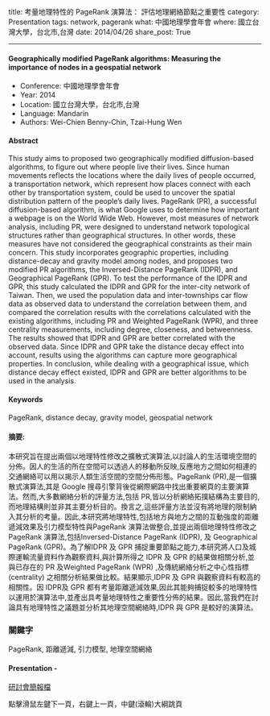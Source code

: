 title: 考量地理特性的 PageRank 演算法： 評估地理網絡節點之重要性
category: Presentation
tags: network, pagerank
what: 中國地理學會年會
where: 國立台灣大學，台北市,台灣
date: 2014/04/26
share_post: True

---

#### Geographically modified PageRank algorithms: Measuring the importance of nodes in a geospatial network

- Conference: 中國地理學會年會
- Year: 2014
- Location: 國立台灣大學，台北市,台灣
- Language: Mandarin
- Authors: Wei-Chien Benny-Chin, Tzai-Hung Wen

#### Abstract
This study aims to proposed two geographically modified diffusion-based algorithms, to figure out where people live their lives. Since human movements reflects the locations where the daily lives of people occurred, a transportation network, which represent how places connect with each other by transportation system, could be used to uncover the spatial distribution pattern of the people’s daily lives. PageRank (PR), a successful diffusion-based algorithm, is what Google uses to determine how important a webpage is on the World Wide Web. However, most measures of network analysis, including PR, were designed to understand network topological structures rather than geographical structures. In other words, these measures have not considered the geographical constraints as their main concern. This study incorporates geographic properties, including distance-decay and gravity model among nodes, and proposes two modified PR algorithms, the Inversed-Distance PageRank (IDPR), and Geographical PageRank (GPR). To test the performance of the IDPR and GPR, this study calculated the IDPR and GPR for the inter-city network of Taiwan. Then, we used the population data and inter-townships car flow data as observed data to understand the correlation between them, and compared the correlation results with the correlations calculated with the existing algorithms, including PR and Weighted PageRank (WPR), and three centrality measurements, including degree, closeness, and betweenness. The results showed that IDPR and GPR are better correlated with the observed data. Since IDPR and GPR take the distance decay effect into account, results using the algorithms can capture more geographical properties. In conclusion, while dealing with a geographical issue, which distance decay effect existed, IDPR and GPR are better algorithms to be used in the analysis.

#### Keywords
PageRank, distance decay, gravity model, geospatial network

#### 摘要: 
本研究旨在提出兩個以地理特性修改之擴散式演算法,以討論人的生活環境空間的分佈。因人的生活的所在空間可以透過人的移動所反映,反應地方之間如何相連的交通網絡可以用以揭示人類生活空間的空間分佈形態。PageRank (PR),是一個擴散式演算法,其是 Google 搜尋引擎背後從網際網路中找出重要網頁的主要演算法。然而,大多數網絡分析的評量方法,包括 PR,皆以分析網絡拓撲結構為主要目的,而地理結構則並非其主要分析目的。換言之,這些評量方法並沒有將地理的限制納入其分析的考量。因此,本研究將地理特性,包括地方與地方之間的互動強度的距離遞減效果及引力模型特性與PageRank 演算法做整合,並提出兩個地理特性修改之 PageRank 演算法,包括Inversed-Distance PageRank (IDPR), 及 Geographical PageRank (GPR)。為了解IDPR 及 GPR 捕捉重要節點之能力,本研究將人口及城際運輸流量資料作為觀察資料,與計算所得之 IDPR 及 GPR 的結果做相關分析,並與已存在的 PR 及Weighted PageRank (WPR) ,及傳統網絡分析之中心性指標 (centrality) 之相關分析結果做比較。結果顯示,IDPR 及 GPR 與觀察資料有較高的相關性。因 IDPR及 GPR 都有考量距離遞減效果,因此其能夠捕捉較多的地理特性以運用於演算法中,並產出具考量地理特性之重要性分佈的結果。因此,當我們在討論具有地理特性之議題並分析其地理空間網絡時,IDPR 與 GPR 是較好的演算法。

### 關鍵字
PageRank, 距離遞減, 引力模型, 地理空間網絡


#### Presentation - 
<a href="svgs/geogsoc_2014.svg" target="blank"> 研討會簡報檔 </a>  

點擊滑鼠左鍵下一頁，右鍵上一頁，中鍵(滾輪)大綱跳頁
<object id="svg1" data="svgs/geogsoc_2014.svg" type="image/svg+xml" style="width: 650px; height: 480px"></object>   
